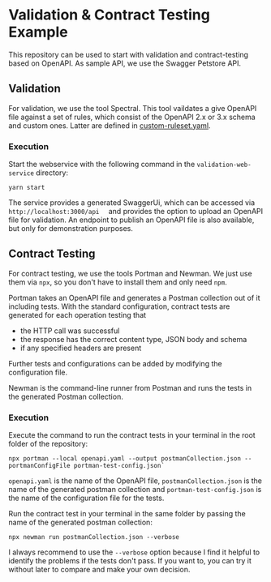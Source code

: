 # Validation & Contract Testing Example

This repository can be used to start with validation and contract-testing based on OpenAPI.
As sample API, we use the Swagger Petstore API.

## Validation

For validation, we use the tool Spectral. This tool vaildates a give OpenAPI file against a set of rules, which consist of the OpenAPI 2.x or 3.x schema and custom ones. Latter are defined in [custom-ruleset.yaml](./validation-web-service/src/openapi/custom-ruleset.yaml).

### Execution

Start the webservice with the following command in the `validation-web-service` directory:
```
yarn start
```
The service provides a generated SwaggerUi, which can be accessed via `http://localhost:3000/api 
` and provides the option to upload an OpenAPI file for validation. An endpoint to publish an OpenAPI file is also available, but only for demonstration purposes.

## Contract Testing

For contract testing, we use the tools Portman and Newman.
We just use them via `npx`, so you don't have to install them and only need `npm`.

Portman takes an OpenAPI file and generates a Postman collection out of it including tests.
With the standard configuration, contract tests are generated for each operation testing that
- the HTTP call was successful
- the response has the correct content type, JSON body and schema
- if any specified headers are present

Further tests and configurations can be added by modifying the configuration file.

Newman is the command-line runner from Postman and runs the tests in the generated Postman collection.

### Execution

Execute the command to run the contract tests in your terminal in the root folder of the repository:
```
npx portman --local openapi.yaml --output postmanCollection.json --portmanConfigFile portman-test-config.json`
```

`openapi.yaml` is the name of the OpenAPI file, `postmanCollection.json` is the name of the generated postman collection and `portman-test-config.json` is the name of the configuration file for the tests. 

Run the contract test in your terminal in the same folder by passing the name of the generated postman collection:
```
npx newman run postmanCollection.json --verbose
```

I always recommend to use the `--verbose` option because I find it helpful to identify the problems if the tests don't pass.
If you want to, you can try it without later to compare and make your own decision.
